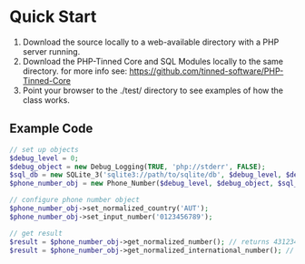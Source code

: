 # Quick Start 

1. Download the source locally to a web-available directory with a PHP server running.
2. Download the PHP-Tinned Core and SQL Modules locally to the same directory.
for more info see: https://github.com/tinned-software/PHP-Tinned-Core
3. Point your browser to the ./test/ directory to see examples of how the class works.

## Example Code

```php
// set up objects
$debug_level = 0;
$debug_object = new Debug_Logging(TRUE, 'php://stderr', FALSE);
$sql_db = new SQLite_3('sqlite3://path/to/sqlite/db', $debug_level, $debug_object);
$phone_number_obj = new Phone_Number($debug_level, $debug_object, $sql_db, NULL);

// configure phone number object
$phone_number_obj->set_normalized_country('AUT');
$phone_number_obj->set_input_number('0123456789');

// get result
$result = $phone_number_obj->get_normalized_number(); // returns 43123456789
$result = $phone_number_obj->get_normalized_international_number(); // returns +43123456789
```
